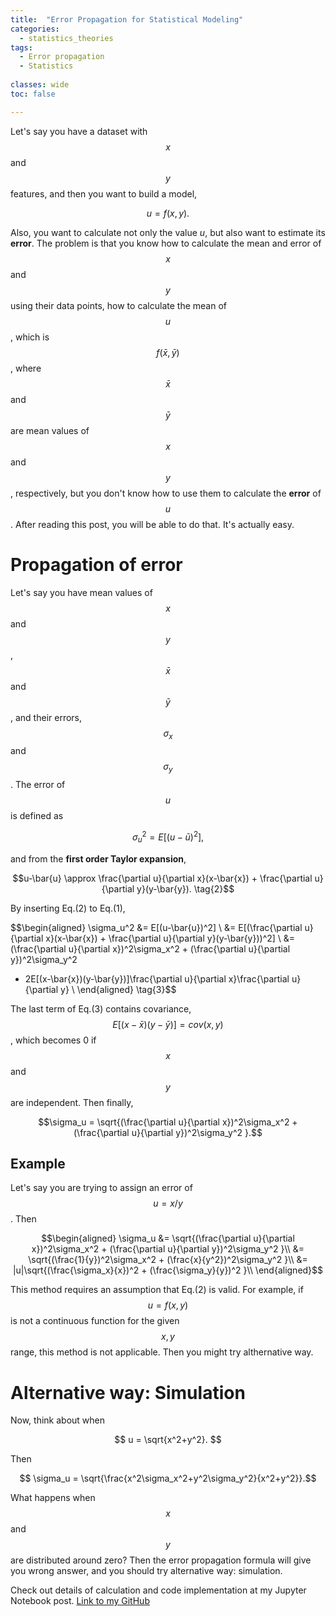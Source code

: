 ```yaml
---
title:  "Error Propagation for Statistical Modeling"
categories:
  - statistics_theories
tags:
  - Error propagation
  - Statistics
  
classes: wide
toc: false

---
```


Let's say you have a dataset with $$x$$ and $$y$$ features,
and then you want to build a model, 

$$u=f(x,y).$$

Also, you want to calculate not only the value $u$, but also want to estimate its **error**.
The problem is that you know how to calculate the mean and error of $$x$$ and $$y$$ using their data points,
how to calculate the mean of $$u$$, which is $$f(\bar{x},\bar{y})$$, 
where $$\bar{x}$$ and $$\bar{y}$$ are mean values of $$x$$ and $$y$$, respectively,
but you don't know how to use them to calculate the **error** of $$u$$.
After reading this post, you will be able to do that. It's actually easy.


# Propagation of error

Let's say you have mean values of $$x$$ and $$y$$, $$\bar{x}$$ and $$\bar{y}$$,
and their errors, $$\sigma_x$$ and $$\sigma_y$$.
The error of $$u$$ is defined as

$$\sigma_u^2 = E[(u-\bar{u})^2], \tag{1}$$

and from the **first order Taylor expansion**,

$$u-\bar{u} \approx \frac{\partial u}{\partial x}(x-\bar{x}) +  \frac{\partial u}{\partial y}(y-\bar{y}). \tag{2}$$


By inserting Eq.(2) to Eq.(1),

$$\begin{aligned} \sigma_u^2 
&= E[(u-\bar{u})^2] \\
&= E[(\frac{\partial u}{\partial x}(x-\bar{x}) +  \frac{\partial u}{\partial y}(y-\bar{y}))^2] \\
&= (\frac{\partial u}{\partial x})^2\sigma_x^2 + (\frac{\partial u}{\partial y})^2\sigma_y^2 
+ 2E[(x-\bar{x})(y-\bar{y})]\frac{\partial u}{\partial x}\frac{\partial u}{\partial y} \\
\end{aligned} \tag{3}$$

The last term of Eq.(3) contains covariance, $$E[(x-\bar{x})(y-\bar{y})]=cov(x,y)$$,
which becomes 0 if $$x$$ and $$y$$ are independent. Then finally, 

$$\sigma_u = \sqrt{(\frac{\partial u}{\partial x})^2\sigma_x^2 + (\frac{\partial u}{\partial y})^2\sigma_y^2 }.$$



## Example
Let's say you are trying to assign an error of $$u=x/y$$.
Then

$$\begin{aligned} \sigma_u 
&= \sqrt{(\frac{\partial u}{\partial x})^2\sigma_x^2 + (\frac{\partial u}{\partial y})^2\sigma_y^2 }\\
&= \sqrt{(\frac{1}{y})^2\sigma_x^2 + (\frac{x}{y^2})^2\sigma_y^2 }\\
&= |u|\sqrt{(\frac{\sigma_x}{x})^2 + (\frac{\sigma_y}{y})^2 }\\
\end{aligned}$$


This method requires an assumption that Eq.(2) is valid.
For example, if $$u=f(x,y)$$ is not a continuous function for the given $$x, y$$ range,
this method is not applicable.
Then you might try althernative way.

# Alternative way: Simulation
Now, think about when 

$$ u = \sqrt{x^2+y^2}. $$

Then

$$ \sigma_u = \sqrt{\frac{x^2\sigma_x^2+y^2\sigma_y^2}{x^2+y^2}}.$$


What happens when $$x$$ and $$y$$ are distributed around zero?
Then the error propagation formula will give you wrong answer, and you should try alternative way: simulation.

Check out details of calculation and code implementation at my Jupyter Notebook post.
[Link to my GitHub](https://github.com/minjung-mj-kim/minjung-mj-kim.github.io/blob/master/_posts/Statistics/error_propa.ipynb)

